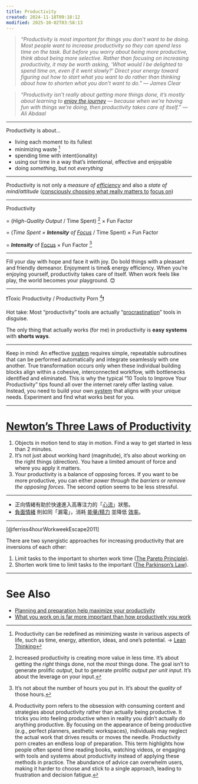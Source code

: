 ```yaml
---
title: Productivity
created: 2024-11-18T09:18:12
modified: 2025-10-02T03:58:13
---
```


> _“Productivity is most important for things you don’t want to be doing. Most people want to increase productivity so they can spend less time on the task. But before you worry about being more productive, think about being more selective. Rather than focusing on increasing productivity, it may be worth asking, ‘What would I be delighted to spend time on, even if it went slowly?’ Direct your energy toward figuring out how to start what you want to do rather than thinking about how to shorten what you don’t want to do.” — James Clear_

> _“Productivity isn’t really about getting more things done, it’s mostly about learning to [enjoy the journey](Journey%20over%20destination.md) — because when we’re having fun with things we’re doing, then productivity takes care of itself.” — Ali Abdaal_

---

Productivity is about…

* living each moment to its fullest
* minimizing waste [^1]
* spending time with intent(ionality)
* using our time in a way that’s intentional, effective and enjoyable
* doing _something_, but not _everything_

---

Productivity is not only a _measure of [efficiency](what-you-work-on-is-far-more-important-than-how-productively-you-work.md)_ and also a _state of mind/attitude_ ([consciously choosing what really matters to](Prioritization.md) [focus on](focus-is-about-saying-no.md))

---

Productivity

= (_High-Quality Output_ / Time Spent) [^2] × Fun Factor

= (_Time Spent × **Intensity** of [Focus](focus-is-about-saying-no.md)_ / Time Spent) × Fun Factor

= _**Intensity**_ of [Focus](focus-is-about-saying-no.md) × Fun Factor [^3]

---

Fill your day with hope and face it with joy. Do bold things with a pleasant and friendly demeanor. Enjoyment is time\& energy efficiency. When you’re enjoying yourself, productivity takes care of itself. When work feels like play, the world becomes your playground. 😊

---

❗Toxic Productivity / Productivity Porn [^4]❗

Hot take: Most “productivity” tools are actually “[procrastination](__temp__procrastination.md)” tools in disguise.

The only thing that actually works (for me) in productivity is **easy systems** with **shorts ways**.

---

Keep in mind: An effective [system](Systems%20over%20goals.md) requires simple, repeatable subroutines that can be performed automatically and integrate seamlessly with one another. True transformation occurs only when these individual building blocks align within a cohesive, interconnected workflow, with bottlenecks identified and eliminated. This is why the typical “10 Tools to Improve Your Productivity” tips found all over the internet rarely offer lasting value. Instead, you need to build your own [system](Systems%20over%20goals.md) that aligns with your unique needs. Experiment and find what works best for you.

---

# [Newton’s Three Laws of Productivity](https://jamesclear.com/physics-productivity)

1. Objects in motion tend to stay in motion. Find a way to get started in less than 2 minutes.
2. It’s not just about working hard (magnitude), it’s also about working on the right things (direction). You have a limited amount of force and where you apply it matters.
3. Your productivity is a balance of opposing forces. If you want to be more productive, you can either _power through the barriers_ or _remove the opposing forces_. The second option seems to be less stressful.

---

* 正向情緒有助於快速進入高專注力的「[心流](flow-state.md)」狀態。
* [負面情緒](negative-thoughts-and-emotions.md) 則如同「漏電」，消耗 [能量/精力](energy-management.md) 並降低 [效率](negative-thoughts-and-emotions.md)。

---

[@ferriss4hourWorkweekEscape2011]

There are two synergistic approaches for increasing productivity that are inversions of each other:

1. Limit tasks to the important to shorten work time ([The Pareto Principle](the-pareto-principle.md)).
2. Shorten work time to limit tasks to the important ([The Parkinson’s Law](the-parkinsons-law.md)).

---

# See Also

* [Planning and preparation help maximize your productivity](Planning%20and%20preparation%20help%20maximize%20your%20productivity.md)
* [What you work on is far more important than how productively you work](what-you-work-on-is-far-more-important-than-how-productively-you-work.md)

[^1]: Productivity can be redefined as minimizing waste in various aspects of life, such as time, energy, attention, ideas, and one’s potential. → [Lean Thinking](https://www.google.com/search?q=Lean+Thinking)
[^2]: Increased productivity is creating more value in less time. It’s about getting the _right_ things done, not the _most_ things done. The goal isn’t to generate prolific _output_, but to generate prolific _output per unit input_. It’s about the leverage on your input.
[^3]: It’s not about the number of hours you put in. It’s about the _quality_ of those hours.
[^4]: Productivity porn refers to the obsession with consuming content and strategies about productivity rather than actually being productive. It tricks you into feeling productive when in reality you didn’t actually do anything productive. By focusing on the appearance of being productive (e.g., perfect planners, aesthetic workspaces), individuals may neglect the actual work that drives results or moves the needle. Productivity porn creates an endless loop of preparation. This term highlights how people often spend time reading books, watching videos, or engaging with tools and systems about productivity instead of applying these methods in practice. The abundance of advice can overwhelm users, making it harder to choose and stick to a single approach, leading to frustration and decision fatigue.
